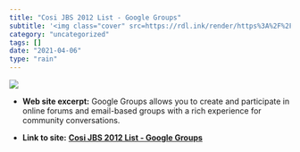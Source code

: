 ```yaml
---
title: "Cosi JBS 2012 List - Google Groups"
subtitle: '<img class="cover" src=https://rdl.ink/render/https%3A%2F%2Fgroups.google.com%2Fforum%3Ffromgroups%3...'
category: "uncategorized"
tags: []
date: "2021-04-06"
type: "rain"
---
```

<img class="cover" src=https://rdl.ink/render/https%3A%2F%2Fgroups.google.com%2Fforum%3Ffromgroups%3D%23!forum%2Fcosijbs2012>



* **Web site excerpt:** Google Groups allows you to create and participate in online forums and email-based groups with a rich experience for community conversations.

* **Link to site:** **[Cosi JBS 2012 List - Google Groups](https://groups.google.com/forum?fromgroups=#!forum/cosijbs2012)**